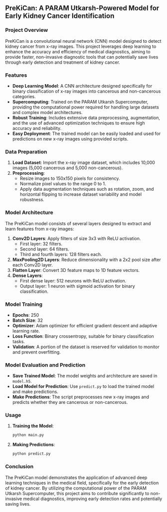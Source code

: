 ## PreKiCan: A PARAM Utkarsh-Powered Model for Early Kidney Cancer Identification

### Project Overview

PreKiCan is a convolutional neural network (CNN) model designed to detect kidney cancer from x-ray images. This project leverages deep learning to enhance the accuracy and efficiency of medical diagnostics, aiming to provide faster, non-invasive diagnostic tools that can potentially save lives through early detection and treatment of kidney cancer.

### Features

- **Deep Learning Model**: A CNN architecture designed specifically for binary classification of x-ray images into cancerous and non-cancerous categories.
- **Supercomputing**: Trained on the PARAM Utkarsh Supercomputer, providing the computational power required for handling large datasets and complex model architectures.
- **Robust Training**: Includes extensive data preprocessing, augmentation, and the use of advanced optimization techniques to ensure high accuracy and reliability.
- **Easy Deployment**: The trained model can be easily loaded and used for predictions on new x-ray images using provided scripts.

### Data Preparation

1. **Load Dataset**: Import the x-ray image dataset, which includes 10,000 images (5,000 cancerous and 5,000 non-cancerous).
2. **Preprocessing**:
   - Resize images to 150x150 pixels for consistency.
   - Normalize pixel values to the range 0 to 1.
   - Apply data augmentation techniques such as rotation, zoom, and horizontal flipping to increase dataset variability and model robustness.

### Model Architecture

The PreKiCan model consists of several layers designed to extract and learn features from x-ray images:

1. **Conv2D Layers**: Apply filters of size 3x3 with ReLU activation.
   - First layer: 32 filters.
   - Second layer: 64 filters.
   - Third and fourth layers: 128 filters each.
2. **MaxPooling2D Layers**: Reduce dimensionality with a 2x2 pool size after each Conv2D layer.
3. **Flatten Layer**: Convert 3D feature maps to 1D feature vectors.
4. **Dense Layers**:
   - First dense layer: 512 neurons with ReLU activation.
   - Output layer: 1 neuron with sigmoid activation for binary classification.

### Model Training

- **Epochs**: 250
- **Batch Size**: 32
- **Optimizer**: Adam optimizer for efficient gradient descent and adaptive learning rate.
- **Loss Function**: Binary crossentropy, suitable for binary classification tasks.
- **Validation**: A portion of the dataset is reserved for validation to monitor and prevent overfitting.

### Model Evaluation and Prediction

- **Save Trained Model**: The model weights and architecture are saved in `model.h5`.
- **Load Model for Prediction**: Use `predict.py` to load the trained model and make predictions.
- **Make Predictions**: The script preprocesses new x-ray images and predicts whether they are cancerous or non-cancerous.

### Usage

1. **Training the Model**:
   ```sh
   python main.py
   ```
2. **Making Predictions**:
   ```sh
   python predict.py
   ```

### Conclusion

The PreKiCan model demonstrates the application of advanced deep learning techniques in the medical field, specifically for the early detection of kidney cancer. By utilizing the computational power of the PARAM Utkarsh Supercomputer, this project aims to contribute significantly to non-invasive medical diagnostics, improving early detection rates and potentially saving lives.
